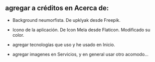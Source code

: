 ## agregar a créditos en Acerca de:

- Background neumorfista. De upklyak desde Freepik.
- Icono de la aplicación. De Icon Mela desde Flaticon. Modificado su color.

- agregar tecnologías que uso y he usado en Inicio.
- agregar imagenes en Servicios, y en general usar otro acomodo...


